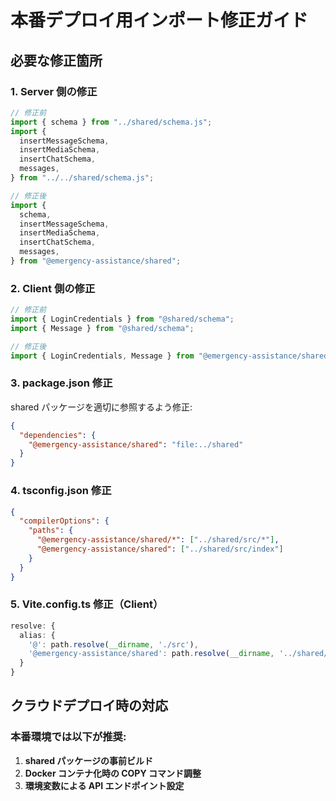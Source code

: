 # 本番デプロイ用インポート修正ガイド

## 必要な修正箇所

### 1. Server 側の修正

```typescript
// 修正前
import { schema } from "../shared/schema.js";
import {
  insertMessageSchema,
  insertMediaSchema,
  insertChatSchema,
  messages,
} from "../../shared/schema.js";

// 修正後
import {
  schema,
  insertMessageSchema,
  insertMediaSchema,
  insertChatSchema,
  messages,
} from "@emergency-assistance/shared";
```

### 2. Client 側の修正

```typescript
// 修正前
import { LoginCredentials } from "@shared/schema";
import { Message } from "@shared/schema";

// 修正後
import { LoginCredentials, Message } from "@emergency-assistance/shared";
```

### 3. package.json 修正

shared パッケージを適切に参照するよう修正:

```json
{
  "dependencies": {
    "@emergency-assistance/shared": "file:../shared"
  }
}
```

### 4. tsconfig.json 修正

```json
{
  "compilerOptions": {
    "paths": {
      "@emergency-assistance/shared/*": ["../shared/src/*"],
      "@emergency-assistance/shared": ["../shared/src/index"]
    }
  }
}
```

### 5. Vite.config.ts 修正（Client）

```typescript
resolve: {
  alias: {
    '@': path.resolve(__dirname, './src'),
    '@emergency-assistance/shared': path.resolve(__dirname, '../shared/src'),
  }
}
```

## クラウドデプロイ時の対応

### 本番環境では以下が推奨:

1. **shared パッケージの事前ビルド**
2. **Docker コンテナ化時の COPY コマンド調整**
3. **環境変数による API エンドポイント設定**
